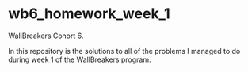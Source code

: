 # wb6_homework_week_1
WallBreakers Cohort 6. 

In this repository is the solutions to all of the problems
I managed to do during week 1 of the WallBreakers program.
